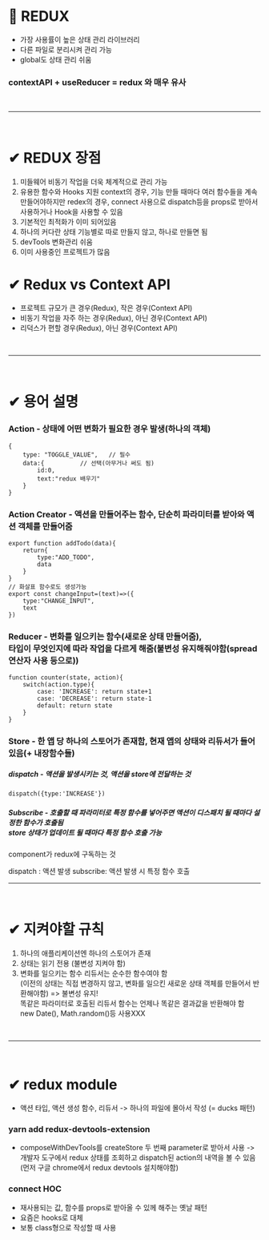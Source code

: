 # 📝 REDUX

- 가장 사용률이 높은 상태 관리 라이브러리
- 다른 파일로 분리시켜 관리 가능
- global도 상태 관리 쉬움

### contextAPI + useReducer = redux 와 매우 유사

<br/>
<hr/>
<br/>

# ✔ REDUX 장점
1. 미들웨어
	비동기 작업을 더욱 체계적으로 관리 가능
2. 유용한 함수와 Hooks 지원
	context의 경우, 기능 만들 때마다 여러 함수들을 계속 만들어야하지만 
	redex의 경우, connect 사용으로 dispatch등을 props로 받아서 사용하거나 Hook을 사용할 수 있음
3. 기본적인 최적화가 이미 되어있음
4. 하나의 커다란 상태
	기능별로 따로 만들지 않고, 하나로 만들면 됨
5. devTools 
	변화관리 쉬움
6. 이미 사용중인 프로젝트가 많음

# ✔ Redux vs Context API
- 프로젝트 규모가 큰 경우(Redux), 작은 경우(Context API)
- 비동기 작업을 자주 하는 경우(Redux), 아닌 경우(Context API)
- 리덕스가 편할 경우(Redux), 아닌 경우(Context API)

<br/>
<hr/>
<br/>

# ✔ 용어 설명
### Action - 상태에 어떤 변화가 필요한 경우 발생(하나의 객체)
```
{
	type: "TOGGLE_VALUE",	// 필수
	data:{			// 선택(아무거나 써도 됨)
		id:0,
		text:"redux 배우기"
	}
}
```
### Action Creator - 액션을 만들어주는 함수, 단순히 파라미터를 받아와 액션 객체를 만들어줌
```
export function addTodo(data){
	return{
		type:"ADD_TODO",
		data
	}
}
// 화살표 함수로도 생성가능
export const changeInput=(text)=>({
	type:"CHANGE_INPUT",
	text
})
```
### Reducer - 변화를 일으키는 함수(새로운 상태 만들어줌),<br/> 타입이 무엇인지에 따라 작업을 다르게 해줌(불변성 유지해줘야함(spread연산자 사용 등으로))
```
function counter(state, action){
	switch(action.type){
		case: 'INCREASE': return state+1
		case: 'DECREASE': return state-1
		default: return state
	}
}
```
### Store - 한 앱 당 하나의 스토어가 존재함, 현재 앱의 상태와 리듀서가 들어있음(+ 내장함수들)
##### dispatch - 액션을 발생시키는 것, 액션을 store에 전달하는 것
```
dispatch({type:'INCREASE'})
```
##### Subscribe - 호출할 때 파라미터로 특정 함수를 넣어주면 액션이 디스패치 될 때마다 설정한 함수가 호출됨<br/>store 상태가 업데이트 될 때마다 특정 함수 호출 가능
component가 redux에 구독하는 것

dispatch : 액션 발생
subscribe: 액션 발생 시 특정 함수 호출
<br/>
<hr/>
<br/>

# ✔ 지켜야할 규칙 

1. 하나의 애플리케이션엔 하나의 스토어가 존재
2. 상태는 읽기 전용 (불변성 지켜야 함)
3. 변화를 일으키는 함수 리듀서는 순수한 함수여야 함<br/>(이전의 상태는 직접 변경하지 않고, 변화를 일으킨 새로운 상태 객체를 만들어서 반환해야함)	=> 불변성 유지!<br/>똑같은 파라미터로 호출된 리듀서 함수는 언제나 똑같은 결과값을 반환해야 함<br/>new Date(), Math.random()등 사용XXX

<br/>
<hr/>
<br/>

# ✔ redux module
- 액션 타입, 액션 생성 함수, 리듀서
	-> 하나의 파일에 몰아서 작성 (= ducks 패턴)

### yarn add redux-devtools-extension
- composeWithDevTools를 createStore 두 번째 parameter로 받아서 사용 -> 개발자 도구에서 redux 상태를 조회하고 dispatch된 action의 내역을 볼 수 있음
(먼저 구글 chrome에서 redux devtools 설치해야함)

### connect HOC
- 재사용되는 값, 함수를 props로 받아올 수 있께 해주는 옛날 패턴
- 요즘은 hooks로 대체
- 보통 class형으로 작성할 때 사용

